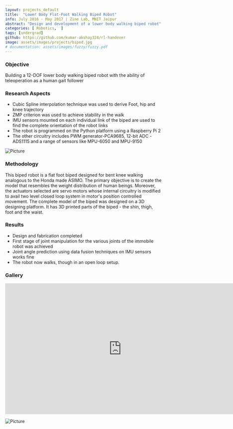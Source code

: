 ```yaml
---
layout: projects_default
title:  "Lower Body Flat-Foot Walking Biped Robot"
info: July 2016 - May 2017 | Zine Lab, MNIT Jaipur
abstract: "Design and development of a lower body walking biped robot"
categories: [ Robotics,  ]
tags: [undergrad]
github: https://github.com/kumar-akshay324/rl-handover
image: assets/images/projects/biped.jpg
# documentation: assets/images/fuzzy/fuzzy.pdf
---
```


### Objective

Building a 12-DOF lower body walking biped robot with the ability of teleoperation as a human gait follower

### Research Aspects

* Cubic Spline interpolation technique was used to derive Foot, hip and knee trajectory
* ZMP criterion was used to achieve stability in the walk
* IMU sensors mounted on each individual link of the biped are used to find the complete orientation of the robot links
* The robot is programmed on the Python platform using a Raspberry Pi 2
* The other circuitry includes PWM generator-PCA9685, 12-bit ADC -ADS1115 and a range of sensors like MPU-6050 and MPU-9150

![Picture]({{site.baseurl}}/assets/images/biped/results.png ) 

### Methodology

This biped robot is a flat foot biped designed for bent knee walking analogous to the Honda made ASIMO. The primary objective is to create the model that resembles the weight distribution of human beings. Moreover, the actuators selected are servo motors whose internal circuitry is modified to avail two level closed loop system in motor's position controlled movement. The complete model of the biped was designed on a 3D designing platform. It has 3D printed parts of the biped - the shin, thigh, foot and the waist.

### Results

* Design and fabrication completed
* First stage of joint manipulation for the various joints of the immobile robot was achieved
* Joint angle prediction using data fusion techniques on IMU sensors works fine
* The robot now walks, though in an open loop setup.

### Gallery

<iframe width="746" height="420" src="https://www.youtube.com/embed/QKagybTjliE" frameborder="0" allow="accelerometer; autoplay; clipboard-write; encrypted-media; gyroscope; picture-in-picture" allowfullscreen></iframe>

![Picture]({{site.baseurl}}/assets/images/biped/gallery.png ) 
